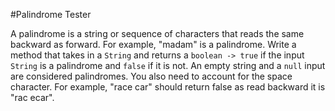 #Palindrome Tester


A palindrome is a string or sequence of characters that reads the same backward as forward. For example, "madam" is a palindrome. Write a method that takes in a ```String``` and returns a ```boolean -> true``` if the input ```String``` is a palindrome and ```false``` if it is not. An empty string and a ```null``` input are considered palindromes. You also need to account for the space character. For example, "race car" should return false as read backward it is "rac ecar". 




